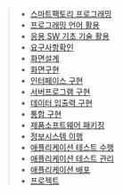 > * [스마트팩토리 프로그래밍](https://github.com/lhu3319/create/tree/master/1.%EC%8A%A4%EB%A7%88%ED%8A%B8%ED%8C%A9%ED%86%A0%EB%A6%AC%20%ED%94%84%EB%A1%9C%EA%B7%B8%EB%9E%98%EB%B0%8D)
> * [프로그래밍 언어 활용](https://github.com/lhu3319/create/tree/master/2.%ED%94%84%EB%A1%9C%EA%B7%B8%EB%9E%98%EB%B0%8D%20%EC%96%B8%EC%96%B4%20%ED%99%9C%EC%9A%A9)
> * [응용 SW 기초 기술 활용](https://github.com/lhu3319/create/tree/master/3.%EC%9D%91%EC%9A%A9SW%20%EA%B8%B0%EC%B4%88%20%EA%B8%B0%EC%88%A0%ED%99%9C%EC%9A%A9)
> * [요구사항확인](https://github.com/lhu3319/create/tree/master/4.%EC%9A%94%EA%B5%AC%EC%82%AC%ED%95%AD%ED%99%95%EC%9D%B8)
> * [화면설계](https://github.com/lhu3319/create/tree/master/5.%ED%99%94%EB%A9%B4%EC%84%A4%EA%B3%84)
> * [화면구현](https://github.com/lhu3319/create/tree/master/6.%ED%99%94%EB%A9%B4%EA%B5%AC%ED%98%84)
> * [인터페이스 구현](https://github.com/lhu3319/create/tree/master/7.%20%EC%9D%B8%ED%84%B0%ED%8E%98%EC%9D%B4%EC%8A%A4%EA%B5%AC%ED%98%84)
> * [서버프로그램 구현](https://github.com/lhu3319/create/tree/master/%EC%84%9C%EB%B2%84%EA%B5%AC%ED%98%84)
> * [데이터 입출력 구현](https://github.com/lhu3319/create/tree/master/8.%EB%8D%B0%EC%9D%B4%ED%84%B0%EC%9E%85%EC%B6%9C%EB%A0%A5%20%EA%B5%AC%ED%98%84)
> * [통합 구현](https://github.com/lhu3319/create/tree/master/9.%ED%86%B5%ED%95%A9%EA%B5%AC%ED%98%84/mojavePos/mojavePos)
> * [제품소프트웨어 패키징](https://github.com/lhu3319/create/tree/master/10.%20%EC%A0%9C%ED%92%88%EC%86%8C%ED%94%84%ED%8A%B8%EC%9B%A8%EC%96%B4%20%ED%8C%A8%ED%82%A4%EC%A7%95)
> * [정보시스템 이행](https://github.com/lhu3319/create/upload/master)
> * [애플리케이션 테스트 수행](http://gudi.kr/gdc3/201901/20190129/%ec%9e%84%ed%95%9c%ec%9d%98.zip)
> * [애플리케이션 테스트 관리](http://gudi.kr/gdc3/201902/20190213/%ec%9e%84%ed%95%9c%ec%9d%98.zip)
> * [애플리케이션 배포](http://gudi.kr/gdc3/201902/20190220/%EC%9E%84%ED%95%9C%EC%9D%98/)
> * [프로젝트](http://gudi.kr/gdc3/201903/20190321/%ec%9e%84%ed%95%9c%ec%9d%98.zip)
